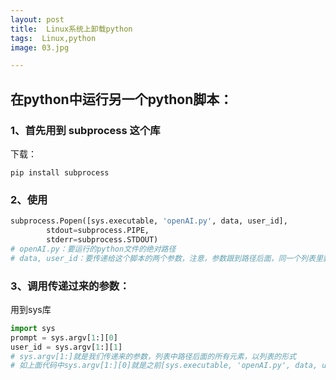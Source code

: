 ```yaml
---
layout: post
title:  Linux系统上卸载python
tags:  Linux,python
image: 03.jpg

---
```


## 在python中运行另一个python脚本：

### 1、首先用到   subprocess  这个库

下载：

```shell
pip install subprocess
```

### 2、使用

```python
subprocess.Popen([sys.executable, 'openAI.py', data, user_id],
		stdout=subprocess.PIPE,
		stderr=subprocess.STDOUT)
# openAI.py：要运行的python文件的绝对路径
# data, user_id：要传递给这个脚本的两个参数，注意，参数跟到路径后面，同一个列表里就可以，可以添加多个
```
### 3、调用传递过来的参数：

用到sys库

```python
import sys
prompt = sys.argv[1:][0]
user_id = sys.argv[1:][1]
# sys.argv[1:]就是我们传递来的参数，列表中路径后面的所有元素，以列表的形式
# 如上面代码中sys.argv[1:][0]就是之前[sys.executable, 'openAI.py', data, user_id]中的data

```


